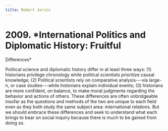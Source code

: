 ```yaml
---
title: Robert Jervis
--- 
```



# 2009. *International Politics and Diplomatic History: Fruitful
Differences*

Political science and diplomatic history differ in at least three
ways: (1) historians privilege chronology while political scientists
prioritize causal knowledge; (2) Political scientists rely on
comparative analysis---via large-n, or case studies---while historians
explain individual events; (3) historians are more confident, on
balance, to make moral judgments regarding the behavior and actions of
others. These differences are often unbridgeable insofar as the
questions and methods of the two are unique to each field even as they
both study the same subject area: international relations. But we
should embrace these differences and seek to understand what each
brings to bear on social inquiry because there is much to be gained
from doing so. 
